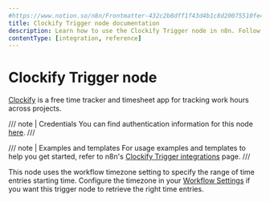 ```yaml
---
#https://www.notion.so/n8n/Frontmatter-432c2b8dff1f43d4b1c8d20075510fe4
title: Clockify Trigger node documentation
description: Learn how to use the Clockify Trigger node in n8n. Follow technical documentation to integrate Clockify Trigger node into your workflows.
contentType: [integration, reference]
---
```


# Clockify Trigger node

[Clockify](https://clockify.me/) is a free time tracker and timesheet app for tracking work hours across projects.

/// note | Credentials
You can find authentication information for this node [here](/integrations/builtin/credentials/clockify.md).
///

///  note  | Examples and templates
For usage examples and templates to help you get started, refer to n8n's [Clockify Trigger integrations](https://n8n.io/integrations/clockify-trigger/) page.
///

This node uses the workflow timezone setting to specify the range of time entries starting time. Configure the timezone in your [Workflow Settings](/workflows/settings.md) if you want this trigger node to retrieve the right time entries.
